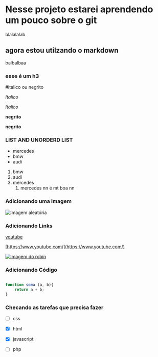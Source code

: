 # Nesse projeto estarei aprendendo um pouco sobre o git

blalalalab

## agora estou utilzando o markdown

balbalbaa

### esse é um h3

#italico ou negrito

_Italico_

*Italico*

__negrito__

**negrito**

### LIST AND UNORDERD LIST

* mercedes
* bmw
* audi

1. bmw
2. audi
3. mercedes
    1. mercedes nn é mt boa nn

### Adicionando uma imagem

![imagem aleatória](https://bocamafrapremium.com.br/wp-content/uploads/2023/01/f4dcd0d192244ea291e6f3b87ac1ae3c_1674589793726.jpg)

### Adicionando Links

[youtube](https://www.youtube.com/)

[https://www.youtube.com/](https://www.youtube.com/)

[![imagem do robin](https://epipoca.com.br/wp-content/uploads/2022/11/robin-os-jovens-titas-1200x900.jpg)](https://github.com/rafaarodriguesz)

### Adicionando Código

```javascript

function soma (a, b){
    return a + b;
}
````

### Checando as tarefas que precisa fazer

 - [ ] css
 - [x] html
 - [x] javascript
 - [ ] php



